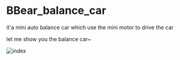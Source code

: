 # BBear_balance_car
it'a mini auto balance car which use the mini motor to drive the car

let me show you the balance car~

![index](https://github.com/bigbearishappy/BBear_balance_car/raw/master/doc/car_picture/BBear_balancecar1.jpg)
